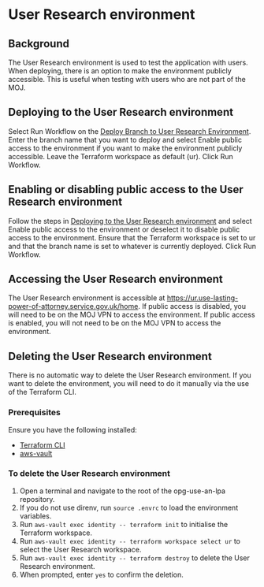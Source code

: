 # User Research environment

## Background

The User Research environment is used to test the application with users. When deploying, there is an option to make the environment publicly accessible. This is useful when testing with users who are not part of the MOJ.

## Deploying to the User Research environment

Select Run Workflow on the  [Deploy Branch to User Research Environment](https://github.com/ministryofjustice/opg-use-an-lpa/actions/workflows/workflow-deploy-ref-to-env.yml). Enter the branch name that you want to deploy and select Enable public access to the environment if you want to make the environment publicly accessible. Leave the Terraform workspace as default (ur). Click Run Workflow.

## Enabling or disabling public access to the User Research environment

Follow the steps in [Deploying to the User Research environment](#deploying-to-the-user-research-environment) and select Enable public access to the environment or deselect it to disable public access to the environment. Ensure that the Terraform workspace is set to ur and that the branch name is set to whatever is currently deployed. Click Run Workflow.

## Accessing the User Research environment

The User Research environment is accessible at https://ur.use-lasting-power-of-attorney.service.gov.uk/home. If public access is disabled, you will need to be on the MOJ VPN to access the environment. If public access is enabled, you will not need to be on the MOJ VPN to access the environment.

## Deleting the User Research environment

There is no automatic way to delete the User Research environment. If you want to delete the environment, you will need to do it manually via the use of the Terraform CLI.

### Prerequisites

Ensure you have the following installed:

- [Terraform CLI](https://learn.hashicorp.com/tutorials/terraform/install-cli)
- [aws-vault](https://docs.opg.service.justice.gov.uk/documentation/get_started.html#5-set-up-aws-vault)

### To delete the User Research environment

1. Open a terminal and navigate to the root of the opg-use-an-lpa repository.
2. If you do not use direnv, run `source .envrc` to load the environment variables.
3. Run `aws-vault exec identity -- terraform init` to initialise the Terraform workspace.
4. Run `aws-vault exec identity -- terraform workspace select ur` to select the User Research workspace.
5. Run `aws-vault exec identity -- terraform destroy` to delete the User Research environment.
6. When prompted, enter `yes` to confirm the deletion.
